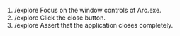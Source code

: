 1. /explore Focus on the window controls of Arc.exe.
2. /explore Click the close button.
3. /explore Assert that the application closes completely.